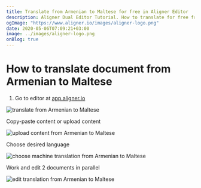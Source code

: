 ```yaml
---
title: Translate from Armenian to Maltese for free in Aligner Editor
description: Aligner Dual Editor Tutorial. How to translate for free from Armenian to Maltese. Aligner is multilingual document management platform. 
ogImage: "https://www.aligner.io/images/aligner-logo.png"
date: 2020-05-06T07:09:21+03:00
image: ../images/aligner-logo.png
onBlog: true
---
```


# How to translate document from Armenian to Maltese

1. Go to editor at [app.aligner.io](https://app.aligner.io "Aligner App web page")

![translate from Armenian to Maltese](../aligner-blank-editor.png "translate from Armenian to Maltese")

Copy-paste content or upload content

![upload content from Armenian to Maltese](../aligner-uploaded-document.png "upload content from Armenian to Maltese")

Choose desired language

![choose machine translation from Armenian to Maltese](../aligner-language-dropdown.png "choose machine translation from Armenian to Maltese")

Work and edit 2 documents in parallel

![edit translation from Armenian to Maltese](../aligner-double-sitded-editor.png "edit translation from Armenian to Maltese")

